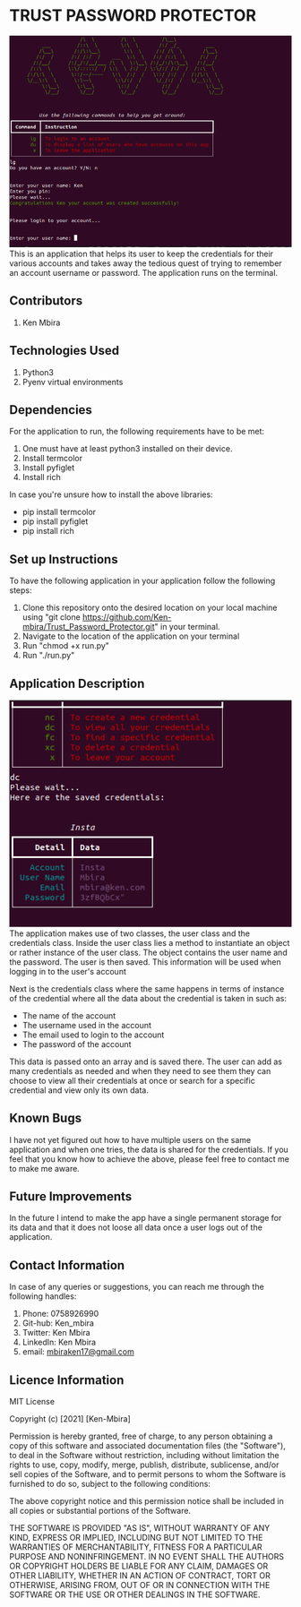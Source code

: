 # TRUST PASSWORD PROTECTOR
<img src="Trust1.png">
This is an application that helps its user to keep the credentials for their various accounts and takes away the tedious quest of trying to remember an account username or password. The application runs on the terminal.

## Contributors
1. Ken Mbira

## Technologies Used
1. Python3
2. Pyenv virtual environments

## Dependencies
For the application to run, the following requirements have to be met:
1. One must have at least python3 installed on their device.
2. Install termcolor
3. Install pyfiglet
4. Install rich

In case you're unsure how to install the above libraries:
- pip install termcolor
- pip install pyfiglet
- pip install rich

## Set up Instructions
To have the following application in your application follow the following steps:
1. Clone this repository onto the desired location on your local machine using "git clone https://github.com/Ken-mbira/Trust_Password_Protector.git" in your terminal.
2. Navigate to the location of the application on your terminal
3. Run "chmod +x run.py"
4. Run "./run.py"

## Application Description
<img src="Trust2.png">
The application makes use of two classes, the user class and the credentials class. Inside the user class lies a method to instantiate an object or rather instance of the user class. The object contains the user name and the password. The user is then saved. This information will be used when logging in to the user's account

Next is the credentials class where the same happens in terms of instance of the credential where all the data about the credential is taken in such as: 
- The name of the account
- The username used in the account
- The email used to login to the account
- The password of the account

This data is passed onto an array and is saved there. The user can add as many credentials as needed and when they need to see them they can choose to view all their credentials at once or search for a specific credential and view only its own data.

## Known Bugs
I have not yet figured out how to have multiple users on the same application and when one tries, the data is shared for the credentials. If you feel that you know how to achieve the above, please feel free to contact me to make me aware.

## Future Improvements
In the future I intend to make the app have a single permanent storage for its data and that it does not loose all data once a user logs out of the application.

## Contact Information
In case of any queries or suggestions, you can reach me through the following handles:
1. Phone: 0758926990
2. Git-hub: Ken_mbira
3. Twitter: Ken Mbira
4. LinkedIn: Ken Mbira
5. email: mbiraken17@gmail.com

## Licence Information
MIT License

Copyright (c) [2021] [Ken-Mbira]

Permission is hereby granted, free of charge, to any person obtaining a copy
of this software and associated documentation files (the "Software"), to deal
in the Software without restriction, including without limitation the rights
to use, copy, modify, merge, publish, distribute, sublicense, and/or sell
copies of the Software, and to permit persons to whom the Software is
furnished to do so, subject to the following conditions:

The above copyright notice and this permission notice shall be included in all
copies or substantial portions of the Software.

THE SOFTWARE IS PROVIDED "AS IS", WITHOUT WARRANTY OF ANY KIND, EXPRESS OR
IMPLIED, INCLUDING BUT NOT LIMITED TO THE WARRANTIES OF MERCHANTABILITY,
FITNESS FOR A PARTICULAR PURPOSE AND NONINFRINGEMENT. IN NO EVENT SHALL THE
AUTHORS OR COPYRIGHT HOLDERS BE LIABLE FOR ANY CLAIM, DAMAGES OR OTHER
LIABILITY, WHETHER IN AN ACTION OF CONTRACT, TORT OR OTHERWISE, ARISING FROM,
OUT OF OR IN CONNECTION WITH THE SOFTWARE OR THE USE OR OTHER DEALINGS IN THE
SOFTWARE.
